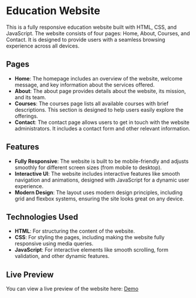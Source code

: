 # Education Website

This is a fully responsive education website built with HTML, CSS, and JavaScript. The website consists of four pages: Home, About, Courses, and Contact. It is designed to provide users with a seamless browsing experience across all devices.

## Pages

- **Home**: The homepage includes an overview of the website, welcome message, and key information about the services offered.
- **About**: The about page provides details about the website, its mission, and its team.
- **Courses**: The courses page lists all available courses with brief descriptions. This section is designed to help users easily explore the offerings.
- **Contact**: The contact page allows users to get in touch with the website administrators. It includes a contact form and other relevant information.

## Features

- **Fully Responsive**: The website is built to be mobile-friendly and adjusts smoothly for different screen sizes (from mobile to desktop).
- **Interactive UI**: The website includes interactive features like smooth navigation and animations, designed with JavaScript for a dynamic user experience.
- **Modern Design**: The layout uses modern design principles, including grid and flexbox systems, ensuring the site looks great on any device.

## Technologies Used

- **HTML**: For structuring the content of the website.
- **CSS**: For styling the pages, including making the website fully responsive using media queries.
- **JavaScript**: For interactive elements like smooth scrolling, form validation, and other dynamic features.

## Live Preview

You can view a live preview of the website here: [Demo](https://deluxe-mandazi-1c4416.netlify.app)
